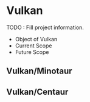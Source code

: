 #   **Vulkan**
TODO : Fill project information.
  - Object of Vulkan
  - Current Scope
  - Future Scope
   
##  **Vulkan/Minotaur**

##  **Vulkan/Centaur**
